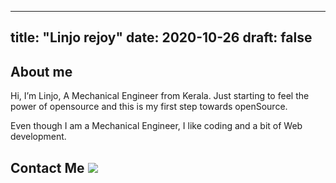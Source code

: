 
---
title: "Linjo rejoy"
date: 2020-10-26
draft: false
---

## About me

Hi, I’m Linjo, A Mechanical Engineer from Kerala. Just starting to feel the power of opensource and this is my first step towards openSource.

Even though I am a Mechanical Engineer, I like coding and a bit of Web development.

## Contact Me <a href="https://github.com/linjorejoy/"><code><img src="https://img.shields.io/badge/-Github-000000?style=flat&logo=github&logoColor=FFFFFF"></code></a>
 